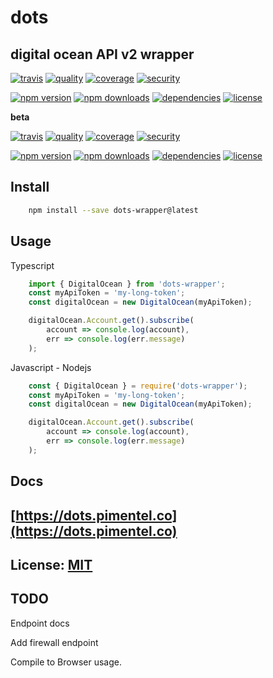 # dots

## **digital ocean** API **v2** wrapper

[![travis](https://img.shields.io/travis/pjpimentel/dots/master.svg?longCache=true)](https://travis-ci.org/pjpimentel/dots)
[![quality](https://sonarcloud.io/api/project_badges/measure?branch=master&project=dots&metric=alert_status)](https://sonarcloud.io/dashboard?branch=master&id=dots)
[![coverage](https://sonarcloud.io/api/project_badges/measure?branch=master&project=dots&metric=coverage)](https://sonarcloud.io/dashboard?branch=master&id=dots)
[![security](https://sonarcloud.io/api/project_badges/measure?branch=master&project=dots&metric=security_rating)](https://sonarcloud.io/dashboard?branch=master&id=dots)

[![npm version](https://img.shields.io/npm/v/dots-wrapper/latest.svg?longCache=true)](https://www.npmjs.com/package/dots-wrapper?activeTab=versions)
[![npm downloads](https://img.shields.io/npm/dt/dots-wrapper.svg?longCache=true)](https://www.npmjs.com/package/dots-wrapper)
[![dependencies](https://img.shields.io/david/pjpimentel/dots.svg?longCache=true)](https://www.npmjs.com/package/dots-wrapper?activeTab=dependencies)
[![license](https://img.shields.io/npm/l/dots-wrapper.svg?longCache=true)](https://github.com/pjpimentel/dots/blob/master/LICENSE)

**beta**

[![travis](https://img.shields.io/travis/pjpimentel/dots/beta.svg?longCache=true)](https://travis-ci.org/pjpimentel/dots)
[![quality](https://sonarcloud.io/api/project_badges/measure?branch=beta&project=dots&metric=alert_status)](https://sonarcloud.io/dashboard?branch=beta&id=dots)
[![coverage](https://sonarcloud.io/api/project_badges/measure?branch=beta&project=dots&metric=coverage)](https://sonarcloud.io/dashboard?branch=beta&id=dots)
[![security](https://sonarcloud.io/api/project_badges/measure?branch=beta&project=dots&metric=security_rating)](https://sonarcloud.io/dashboard?branch=beta&id=dots)

[![npm version](https://img.shields.io/npm/v/dots-wrapper/beta.svg?longCache=true)](https://www.npmjs.com/package/dots-wrapper?activeTab=versions)
[![npm downloads](https://img.shields.io/npm/dt/dots-wrapper.svg?longCache=true)](https://www.npmjs.com/package/dots-wrapper)
[![dependencies](https://img.shields.io/david/pjpimentel/dots/beta.svg?longCache=true)](https://www.npmjs.com/package/dots-wrapper?activeTab=dependencies)
[![license](https://img.shields.io/npm/l/dots-wrapper.svg?longCache=true)](https://github.com/pjpimentel/dots/blob/beta/LICENSE)

## Install
``` bash
    npm install --save dots-wrapper@latest
```
## Usage
Typescript
``` typescript
    import { DigitalOcean } from 'dots-wrapper';
    const myApiToken = 'my-long-token';
    const digitalOcean = new DigitalOcean(myApiToken);

    digitalOcean.Account.get().subscribe(
        account => console.log(account),
        err => console.log(err.message)
    );
```
Javascript - Nodejs
``` javascript
    const { DigitalOcean } = require('dots-wrapper');
    const myApiToken = 'my-long-token';
    const digitalOcean = new DigitalOcean(myApiToken);

    digitalOcean.Account.get().subscribe(
        account => console.log(account),
        err => console.log(err.message)
    );
```
## Docs

## [https://dots.pimentel.co](https://dots.pimentel.co)

## License: [MIT](LICENSE)

## TODO

Endpoint docs

Add firewall endpoint

Compile to Browser usage.

